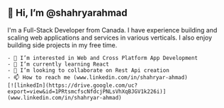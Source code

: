 👋 Hi, I’m @shahryarahmad
--------------------------
I'm a Full-Stack Developer from Canada. I have experience building and scaling web applications and services in various verticals. I also enjoy building side projects in my free time.
    
    - 👀 I’m interested in Web and Cross Platform App Development
    - 🌱 I’m currently learning React
    - 💞️ I’m looking to collaborate on Rest Api creation
    - 📫 How to reach me (www.linkedin.com/in/shahryar-ahmad)
    [![linkedIn](https://drive.google.com/uc?export=view&id=1PRtsmcfscNfdcjPNLsVhXqBJGV1k226i)](www.linkedin.com/in/shahryar-ahmad)


